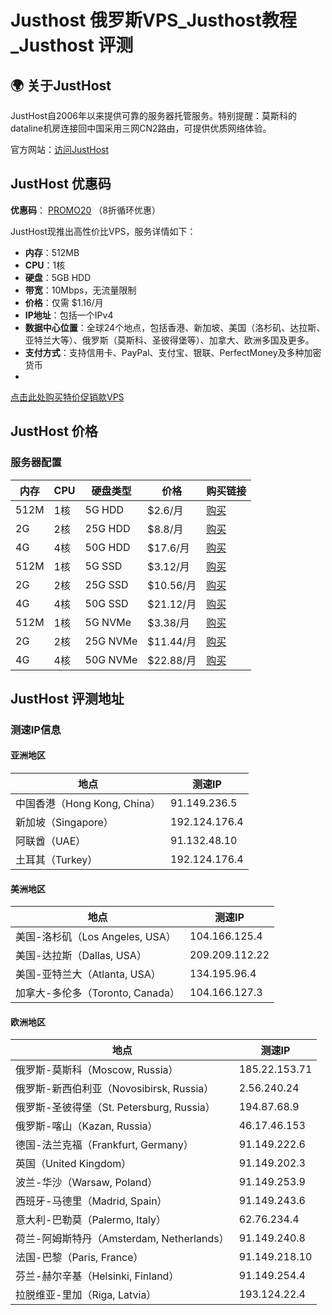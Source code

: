 # Justhost 俄罗斯VPS_Justhost教程_Justhost 评测

## 🌍 关于JustHost

JustHost自2006年以来提供可靠的服务器托管服务。特别提醒：莫斯科的dataline机房连接回中国采用三网CN2路由，可提供优质网络体验。

官方网站：[访问JustHost](https://justhost.asia/?ref=196392)




## JustHost 优惠码

**优惠码**： [PROMO20](https://justhost.asia/?ref=196392) （8折循环优惠）

JustHost现推出高性价比VPS，服务详情如下：

- **内存**：512MB
- **CPU**：1核
- **硬盘**：5GB HDD
- **带宽**：10Mbps，无流量限制
- **价格**：仅需 $1.16/月
- **IP地址**：包括一个IPv4
- **数据中心位置**：全球24个地点，包括香港、新加坡、美国（洛杉矶、达拉斯、亚特兰大等）、俄罗斯（莫斯科、圣彼得堡等）、加拿大、欧洲多国及更多。
- **支付方式**：支持信用卡、PayPal、支付宝、银联、PerfectMoney及多种加密货币
- 
[点击此处购买特价促销款VPS](https://justhost.asia/?ref=196392)

## JustHost 价格

### 服务器配置

| 内存  | CPU | 硬盘类型  | 价格      | 购买链接 |
|-------|-----|-----------|-----------|--------|
| 512M  | 1核 | 5G HDD    | $2.6/月   | [购买](https://justhost.asia/?ref=196392) |
| 2G    | 2核 | 25G HDD   | $8.8/月   | [购买](https://justhost.asia/?ref=196392) |
| 4G    | 4核 | 50G HDD   | $17.6/月  | [购买](https://justhost.asia/?ref=196392) |
| 512M  | 1核 | 5G SSD    | $3.12/月  | [购买](https://justhost.asia/?ref=196392) |
| 2G    | 2核 | 25G SSD   | $10.56/月 | [购买](https://justhost.asia/?ref=196392) |
| 4G    | 4核 | 50G SSD   | $21.12/月 | [购买](https://justhost.asia/?ref=196392) |
| 512M  | 1核 | 5G NVMe   | $3.38/月  | [购买](https://justhost.asia/?ref=196392) |
| 2G    | 2核 | 25G NVMe  | $11.44/月 | [购买](https://justhost.asia/?ref=196392) |
| 4G    | 4核 | 50G NVMe  | $22.88/月 | [购买](https://justhost.asia/?ref=196392) |


## JustHost 评测地址

### 测速IP信息

#### 亚洲地区
| 地点              | 测速IP       |
|-------------------|--------------|
| 中国香港（Hong Kong, China） | 91.149.236.5  |
| 新加坡（Singapore）         | 192.124.176.4 |
| 阿联酋（UAE）               | 91.132.48.10  |
| 土耳其（Turkey）            | 192.124.176.4 |

#### 美洲地区
| 地点                  | 测速IP        |
|-----------------------|---------------|
| 美国-洛杉矶（Los Angeles, USA）  | 104.166.125.4 |
| 美国-达拉斯（Dallas, USA）       | 209.209.112.22|
| 美国-亚特兰大（Atlanta, USA）   | 134.195.96.4  |
| 加拿大-多伦多（Toronto, Canada）| 104.166.127.3 |

#### 欧洲地区
| 地点                                    | 测速IP         |
|-----------------------------------------|----------------|
| 俄罗斯-莫斯科（Moscow, Russia）         | 185.22.153.71  |
| 俄罗斯-新西伯利亚（Novosibirsk, Russia）| 2.56.240.24    |
| 俄罗斯-圣彼得堡（St. Petersburg, Russia）| 194.87.68.9   |
| 俄罗斯-喀山（Kazan, Russia）            | 46.17.46.153   |
| 德国-法兰克福（Frankfurt, Germany）     | 91.149.222.6   |
| 英国（United Kingdom）                  | 91.149.202.3   |
| 波兰-华沙（Warsaw, Poland）             | 91.149.253.9   |
| 西班牙-马德里（Madrid, Spain）          | 91.149.243.6   |
| 意大利-巴勒莫（Palermo, Italy）         | 62.76.234.4    |
| 荷兰-阿姆斯特丹（Amsterdam, Netherlands）| 91.149.240.8  |
| 法国-巴黎（Paris, France）              | 91.149.218.10  |
| 芬兰-赫尔辛基（Helsinki, Finland）      | 91.149.254.4   |
| 拉脱维亚-里加（Riga, Latvia）           | 193.124.22.4   |

